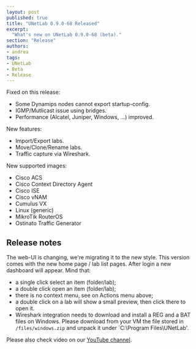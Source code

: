 ```yaml
---
layout: post
published: true
title: "UNetLab 0.9.0-68 Released"
excerpt:
  "What's new on UNetLab 0.9.0-68 (beta)."
section: "Release"
authors:
- andrea
tags:
- UNetLab
- Beta
- Release
---
```

Fixed on this release:

* Some Dynamips nodes cannot export startup-config.
* IGMP/Mutlicast issue using bridges.
* Performance (Alcatel, Juniper, Windows, ...) improved.

New features:

* Import/Export labs.
* Move/Clone/Rename labs.
* Traffic capture via Wireshark.

New supported images:

* Cisco ACS
* Cisco Context Directory Agent
* Cisco ISE
* Cisco vNAM
* Cumulus VX
* Linux (generic)
* MikroTik RouterOS
* Ostinato Traffic Generator

## Release notes

The web-UI is changing, we're migrating it to the new style. This version comes with the new home page / lab list pages. After login a new dashboard will appear. Mind that:

* a single click select an item (folder/lab);
* a double click open an item (folder/lab);
* there is no context menu, see on Actions menu above;
* a double click on a lab will show a small preview, then click there to open it.
* Wireshark integration needs to download and install a REG and a BAT files on Windows. Please download from your VM the file stored in `/files/windows.zip` and unpack it under `C:\Program Files\UNetLab'.

Please also check video on our [YouTube channel](https://www.youtube.com/c/UnifiedNetworkingLab "UNetLab YouTube Channel").

